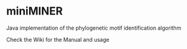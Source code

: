 # miniMINER
Java implementation of the phylogenetic motif identification algorithm

Check the Wiki for the Manual and usage
